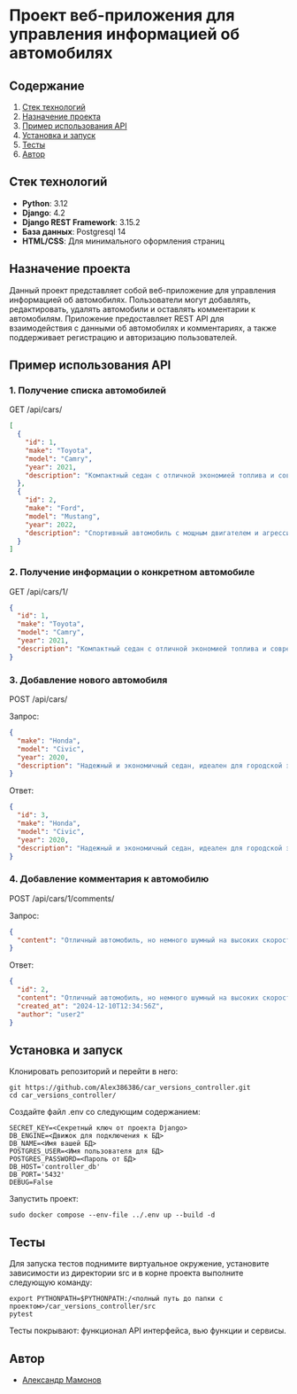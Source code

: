 # Проект веб-приложения для управления информацией об автомобилях

## Содержание

1. [Стек технологий](#стек-технологий)
2. [Назначение проекта](#назначение-проекта)
3. [Пример использования API](#пример-использования-api)
4. [Установка и запуск](#установка-и-запуск)
5. [Тесты](#тесты)
6. [Автор](#автор)

## Стек технологий

- **Python**: 3.12
- **Django**: 4.2
- **Django REST Framework**: 3.15.2
- **База данных**: Postgresql 14
- **HTML/CSS**: Для минимального оформления страниц

## Назначение проекта

Данный проект представляет собой веб-приложение для управления информацией об автомобилях. 
Пользователи могут добавлять, редактировать, удалять автомобили и оставлять комментарии к автомобилям. 
Приложение предоставляет REST API для взаимодействия с данными об автомобилях и комментариях, а также поддерживает регистрацию и авторизацию пользователей.

## Пример использования API

### 1. Получение списка автомобилей

GET /api/cars/

```json
[
  {
    "id": 1,
    "make": "Toyota",
    "model": "Camry",
    "year": 2021,
    "description": "Компактный седан с отличной экономией топлива и современными технологиями безопасности."
  },
  {
    "id": 2,
    "make": "Ford",
    "model": "Mustang",
    "year": 2022,
    "description": "Спортивный автомобиль с мощным двигателем и агрессивным дизайном."
  }
]
```

### 2. Получение информации о конкретном автомобиле

GET /api/cars/1/

```json
{
  "id": 1,
  "make": "Toyota",
  "model": "Camry",
  "year": 2021,
  "description": "Компактный седан с отличной экономией топлива и современными технологиями безопасности."
}
```

### 3. Добавление нового автомобиля

POST /api/cars/

Запрос:

```json
{
  "make": "Honda",
  "model": "Civic",
  "year": 2020,
  "description": "Надежный и экономичный седан, идеален для городской эксплуатации."
}
```

Ответ:

```json
{
  "id": 3,
  "make": "Honda",
  "model": "Civic",
  "year": 2020,
  "description": "Надежный и экономичный седан, идеален для городской эксплуатации."
}
```

### 4. Добавление комментария к автомобилю

POST /api/cars/1/comments/

Запрос:

```json
{
  "content": "Отличный автомобиль, но немного шумный на высоких скоростях."
}
```

Ответ:

```json
{
  "id": 2,
  "content": "Отличный автомобиль, но немного шумный на высоких скоростях.",
  "created_at": "2024-12-10T12:34:56Z",
  "author": "user2"
}
```

## Установка и запуск

Клонировать репозиторий и перейти в него:

```
git https://github.com/Alex386386/car_versions_controller.git
cd car_versions_controller/
```

Создайте файл .env со следующим содержанием:

```
SECRET_KEY=<Секретный ключ от проекта Django>
DB_ENGINE=<Движок для подключения к БД>
DB_NAME=<Имя вашей БД>
POSTGRES_USER=<Имя пользователя для БД>
POSTGRES_PASSWORD=<Пароль от БД>
DB_HOST='controller_db'
DB_PORT='5432'
DEBUG=False
```

Запустить проект:

```
sudo docker compose --env-file ../.env up --build -d
```

## Тесты

Для запуска тестов поднимите виртуальное окружение,
установите зависимости из директории src и в корне проекта выполните следующую команду:

```
export PYTHONPATH=$PYTHONPATH:/<полный путь до папки с проектом>/car_versions_controller/src
pytest
```

Тесты покрывают: функционал API интерфейса, вью функции и сервисы. 

## Автор

- [Александр Мамонов](https://github.com/Alex386386) 
